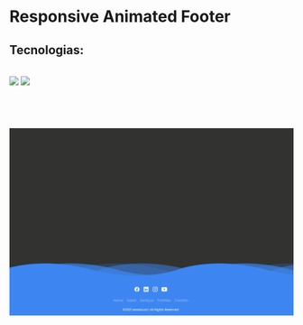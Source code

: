 # Responsive Animated Footer 

## Tecnologias:
<br>
<img src="https://img.shields.io/static/v1?label=HTML&message=5&color=E34F26&style=plastic&logo=html5"/>


<img src="https://img.shields.io/static/v1?label=CSS&message=3&color=1572B6&style=plastic&logo=css3"/>

<br>
<br>
<br>
<h1 align="center">
  <img alt="Responsive Animated Footer " title="#Responsive Animated Footer " src="./assets/project-32.gif" />
</h1>